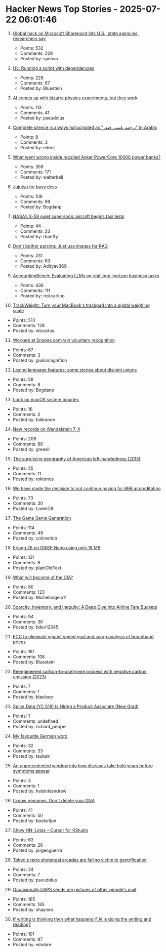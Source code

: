 # Hacker News Top Stories - 2025-07-22 06:01:46

1. [Global hack on Microsoft Sharepoint hits U.S., state agencies, researchers say](https://www.washingtonpost.com/technology/2025/07/20/microsoft-sharepoint-hack/)
   - Points: 532
   - Comments: 229
   - Posted by: spenvo

2. [Uv: Running a script with dependencies](https://docs.astral.sh/uv/guides/scripts/#running-a-script-with-dependencies)
   - Points: 226
   - Comments: 67
   - Posted by: Bluestein

3. [AI comes up with bizarre physics experiments, but they work](https://www.quantamagazine.org/ai-comes-up-with-bizarre-physics-experiments-but-they-work-20250721/)
   - Points: 113
   - Comments: 41
   - Posted by: pseudolus

4. [Complete silence is always hallucinated as "ترجمة نانسي قنقر" in Arabic](https://github.com/openai/whisper/discussions/2608)
   - Points: 8
   - Comments: 3
   - Posted by: edent

5. [What went wrong inside recalled Anker PowerCore 10000 power banks?](https://www.lumafield.com/article/what-went-wrong-inside-these-recalled-power-banks)
   - Points: 359
   - Comments: 171
   - Posted by: walterbell

6. [Jujutsu for busy devs](https://maddie.wtf/posts/2025-07-21-jujutsu-for-busy-devs)
   - Points: 106
   - Comments: 96
   - Posted by: Bogdanp

7. [NASA’s X-59 quiet supersonic aircraft begins taxi tests](https://www.nasa.gov/image-article/nasas-x-59-quiet-supersonic-aircraft-begins-taxi-tests/)
   - Points: 44
   - Comments: 23
   - Posted by: rbanffy

8. [Don't bother parsing: Just use images for RAG](https://www.morphik.ai/blog/stop-parsing-docs)
   - Points: 231
   - Comments: 63
   - Posted by: Adityav369

9. [AccountingBench: Evaluating LLMs on real long-horizon business tasks](https://accounting.penrose.com/)
   - Points: 436
   - Comments: 111
   - Posted by: rickcarlino

10. [TrackWeight: Turn your MacBook's trackpad into a digital weighing scale](https://github.com/KrishKrosh/TrackWeight)
   - Points: 510
   - Comments: 128
   - Posted by: wtcactus

11. [Workers at Snopes.com win voluntary recognition](https://newsguild.org/workers-at-snopes-com-win-voluntary-union-recognition/)
   - Points: 67
   - Comments: 3
   - Posted by: giuliomagnifico

12. [Losing language features: some stories about disjoint unions](https://graydon2.dreamwidth.org/318788.html)
   - Points: 59
   - Comments: 8
   - Posted by: Bogdanp

13. [Look up macOS system binaries](https://macosbin.com)
   - Points: 16
   - Comments: 2
   - Posted by: tolerance

14. [New records on Wendelstein 7-X](https://www.iter.org/node/20687/new-records-wendelstein-7-x)
   - Points: 206
   - Comments: 86
   - Posted by: greesil

15. [The surprising geography of American left-handedness (2015)](https://www.washingtonpost.com/news/wonk/wp/2015/09/22/the-surprising-geography-of-american-left-handedness/)
   - Points: 25
   - Comments: 11
   - Posted by: roktonos

16. [We have made the decision to not continue paying for BBB accreditation](https://mycherrytree.com/blogs/news/why-we-have-made-the-decision-to-not-continue-paying-for-accreditation-from-the-better-business-bureau-bbb)
   - Points: 73
   - Comments: 30
   - Posted by: LorenDB

17. [The Game Genie Generation](https://tedium.co/2025/07/21/the-game-genie-generation/)
   - Points: 114
   - Comments: 49
   - Posted by: coloneltcb

18. [Erlang 28 on GRiSP Nano using only 16 MB](https://www.grisp.org/blog/posts/2025-06-11-grisp-nano-codebeam-sto)
   - Points: 131
   - Comments: 8
   - Posted by: plainOldText

19. [What will become of the CIA?](https://www.newyorker.com/magazine/2025/07/28/the-mission-the-cia-in-the-21st-century-tim-weiner-book-review)
   - Points: 80
   - Comments: 123
   - Posted by: Michelangelo11

20. [Scarcity, Inventory, and Inequity: A Deep Dive into Airline Fare Buckets](https://blog.getjetback.com/scarcity-inventory-and-inequity-a-deep-dive-into-airline-fare-buckets/)
   - Points: 94
   - Comments: 36
   - Posted by: bdev12345

21. [FCC to eliminate gigabit speed goal and scrap analysis of broadband prices](https://arstechnica.com/civis/threads/fcc-to-eliminate-gigabit-speed-goal-and-scrap-analysis-of-broadband-prices.1508451/page-2)
   - Points: 181
   - Comments: 108
   - Posted by: Bluestein

22. [Reengineered carbon-to-acetylene process with negative carbon emission (2023)](https://pubs.rsc.org/en/content/articlehtml/2023/gc/d3gc01775c)
   - Points: 7
   - Comments: 1
   - Posted by: blacksqr

23. [Spice Data (YC S19) Is Hiring a Product Associate (New Grad)](https://www.ycombinator.com/companies/spice-data/jobs/RJz1peY-product-associate-new-grad)
   - Points: 1
   - Comments: undefined
   - Posted by: richard_pepper

24. [My favourite German word](https://vurt.org/articles/my-favourite-german-word/)
   - Points: 32
   - Comments: 33
   - Posted by: taubek

25. [An unprecedented window into how diseases take hold years before symptoms appear](https://www.bloomberg.com/news/articles/2025-07-18/what-scientists-learned-scanning-the-bodies-of-100-000-brits)
   - Points: 3
   - Comments: 1
   - Posted by: helsinkiandrew

26. [I know genomes. Don't delete your DNA](https://stevensalzberg.substack.com/p/i-know-genomes-dont-delete-your-dna)
   - Points: 41
   - Comments: 50
   - Posted by: bookofjoe

27. [Show HN: Lotas – Cursor for RStudio](https://www.lotas.ai/)
   - Points: 63
   - Comments: 26
   - Posted by: jorgeoguerra

28. [Tokyo's retro shotengai arcades are falling victim to gentrification](https://www.theguardian.com/world/2025/jul/18/cult-of-convenience-how-tokyos-retro-shotengai-arcades-are-falling-victim-to-gentrification)
   - Points: 24
   - Comments: 7
   - Posted by: pseudolus

29. [Occasionally USPS sends me pictures of other people's mail](https://the418.substack.com/p/a-bug-in-the-mail)
   - Points: 165
   - Comments: 165
   - Posted by: shayneo

30. [If writing is thinking then what happens if AI is doing the writing and reading?](https://hardcoresoftware.learningbyshipping.com/p/234-if-writing-is-thinking)
   - Points: 101
   - Comments: 87
   - Posted by: whobre

